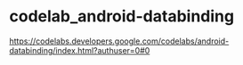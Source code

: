 # codelab_android-databinding
https://codelabs.developers.google.com/codelabs/android-databinding/index.html?authuser=0#0
